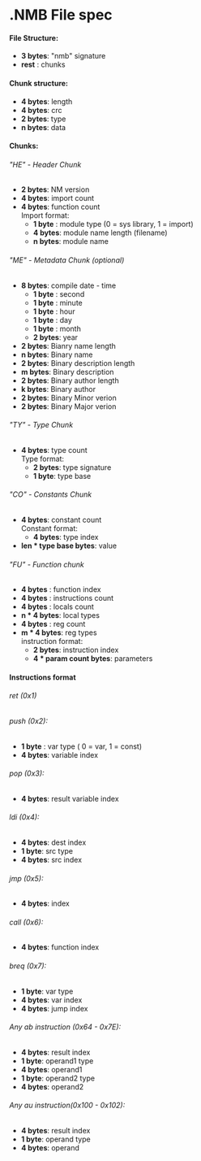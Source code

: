 # .NMB File spec
#### File Structure:
  * **3 bytes**: "nmb" signature
  * **rest**   : chunks

#### Chunk structure:
  * **4 bytes**: length
  * **4 bytes**: crc
  * **2 bytes**: type
  * **n bytes**: data

#### Chunks:
###### "HE" - Header Chunk
  * **2 bytes**: NM version
  * **4 bytes**: import count
  * **4 bytes**: function count
  <br>Import format:
     * **1 byte** : module type (0 = sys library, 1 = import)
     * **4 bytes**: module name length (filename)
     * **n bytes**: module name

###### "ME" - Metadata Chunk (optional) 
  * **8 bytes**: compile date - time
     * **1 byte** : second
     * **1 byte** : minute
     * **1 byte** : hour
     * **1 byte** : day
     * **1 byte** : month
     * **2 bytes**: year
  * **2 bytes**: Bianry name length
  * **n bytes**: Binary name
  * **2 bytes**: Binary description length
  * **m bytes**: Binary description
  * **2 bytes**: Binary author length
  * **k bytes**: Binary author
  * **2 bytes**: Binary Minor verion
  * **2 bytes**: Binary Major verion

###### "TY" - Type Chunk 
  * **4 bytes**: type count
  <br>Type format:
     * **2 bytes**: type signature
     * **1 byte**:  type base

###### "CO" - Constants Chunk 
  * **4 bytes**: constant count
   <br>Constant format:
     * **4 bytes**: type index
   * **len * type base bytes**: value

###### "FU" - Function chunk 
  * **4 bytes**  : function index
  * **4 bytes**  : instructions count
  * **4 bytes**  : locals count
  * **n * 4 bytes**: local types
  * **4 bytes**  : reg count
  * **m * 4 bytes**: reg types
  <br>instruction format:
    * **2 bytes**: instruction index
    * **4 * param count bytes**: parameters


#### Instructions format
###### ret (0x1)

###### push (0x2):
   * **1 byte** : var type ( 0 = var, 1 = const)
   * **4 bytes**: variable index

###### pop (0x3):
   * **4 bytes**: result variable index

###### ldi (0x4):
   * **4 bytes**: dest index
   * **1 byte**: src type
   * **4 bytes**: src index

###### jmp (0x5):
   * **4 bytes**: index

###### call (0x6):
   * **4 bytes**: function index

###### breq (0x7):
   * **1 byte**: var type
   * **4 bytes**: var index
   * **4 bytes**: jump index

###### Any ab instruction (0x64 - 0x7E):
   * **4 bytes**: result index
   * **1 byte**: operand1 type
   * **4 bytes**: operand1
   * **1 byte**: operand2 type
   * **4 bytes**: operand2

###### Any au instruction(0x100 - 0x102):
   * **4 bytes**: result index
   * **1 byte**: operand type
   * **4 bytes**: operand

